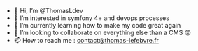 - 👋 Hi, I’m @ThomasLdev
- 👀 I’m interested in symfony 4+ and devops processes
- 🌱 I’m currently learning how to make my code great again
- 💞️ I’m looking to collaborate on everything else than a CMS :angry:
- 📫 How to reach me : contact@thomas-lefebvre.fr

<!---
ThomasLdev/ThomasLdev is a ✨ special ✨ repository because its `README.md` (this file) appears on your GitHub profile.
You can click the Preview link to take a look at your changes.
--->
